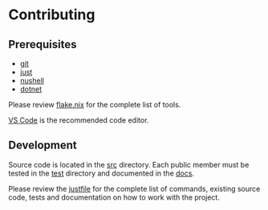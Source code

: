 # Contributing

## Prerequisites

- [git](https://git-scm.com/)
- [just](https://github.com/casey/just)
- [nushell](https://www.nushell.sh/)
- [dotnet](https://dotnet.microsoft.com/)

Please review [flake.nix](./flake.nix) for the complete list of tools.

[VS Code](https://code.visualstudio.com/) is the recommended code editor.

## Development

Source code is located in the [src](./src) directory. Each public member must be
tested in the [test](./test) directory and documented in the [docs](./docs).

Please review the [justfile](./justfile) for the complete list of commands,
existing source code, tests and documentation on how to work with the project.
